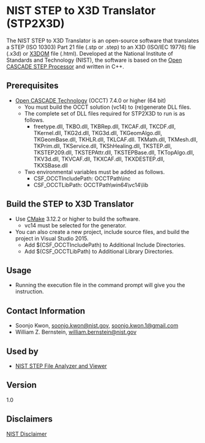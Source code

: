 # NIST STEP to X3D Translator (STP2X3D)
The NIST STEP to X3D Translator is an open-source software that translates a STEP (ISO 10303) Part 21 file (.stp or .step) to an X3D (ISO/IEC 19776) file (.x3d) or [X3DOM](https://www.x3dom.org/) file (.html). Developed at the National Institute of Standards and Technology (NIST), the software is based on the [Open CASCADE STEP Processor](https://dev.opencascade.org/doc/overview/html/occt_user_guides__step.html) and written in C++.  
## Prerequisites
- [Open CASCADE Technology](https://www.opencascade.com/content/latest-release) (OCCT) 7.4.0 or higher (64 bit)
  - You must build the OCCT solution (vc14) to (re)generate DLL files.
  - The complete set of DLL files required for STP2X3D to run is as follows.
    - freetype.dll, TKBO.dll, TKBRep.dll, TKCAF.dll, TKCDF.dll, TKernel.dll, TKG2d.dll, TKG3d.dll, TKGeomAlgo.dll, TKGeomBase.dll, TKHLR.dll, TKLCAF.dll. TKMath.dll, TKMesh.dll, TKPrim.dll, TKService.dll, TKShHealing.dll, TKSTEP.dll, TKSTEP209.dll, TKSTEPAttr.dll, TKSTEPBase.dll, TKTopAlgo.dll, TKV3d.dll, TKVCAF.dll, TKXCAF.dll, TKXDESTEP.dll, TKXSBase.dll
  - Two environmental variables must be added as follows.
    - CSF_OCCTIncludePath: OCCTPath\inc
    - CSF_OCCTLibPath: OCCTPath\win64\vc14\lib
## Build the STEP to X3D Translator
- Use [CMake](https://cmake.org/) 3.12.2 or higher to build the software.
  - vc14 must be selected for the generator.
- You can also create a new project, include source files, and build the project in Visual Studio 2015.
  - Add $(CSF_OCCTIncludePath) to Additional Include Directories.
  - Add $(CSF_OCCTLibPath) to Additional Library Directories.
## Usage
- Running the execution file in the command prompt will give you the instruction.
## Contact Information
- Soonjo Kwon, soonjo.kwon@nist.gov, soonjo.kwon.1@gmail.com
- William Z. Bernstein, william.bernstein@nist.gov
## Used by
- [NIST STEP File Analyzer and Viewer](https://www.nist.gov/services-resources/software/step-file-analyzer-and-viewer)
## Version
1.0
## Disclaimers
[NIST Disclaimer](https://www.nist.gov/disclaimer)
